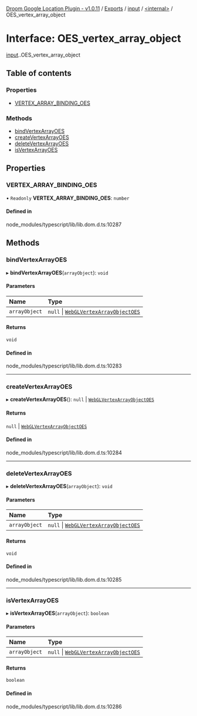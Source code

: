 [Droom Google Location Plugin - v1.0.11](../README.md) / [Exports](../modules.md) / [input](../modules/input.md) / [<internal\>](../modules/input._internal_.md) / OES\_vertex\_array\_object

# Interface: OES\_vertex\_array\_object

[input](../modules/input.md).[<internal>](../modules/input._internal_.md).OES_vertex_array_object

## Table of contents

### Properties

- [VERTEX\_ARRAY\_BINDING\_OES](input._internal_.OES_vertex_array_object.md#vertex_array_binding_oes)

### Methods

- [bindVertexArrayOES](input._internal_.OES_vertex_array_object.md#bindvertexarrayoes)
- [createVertexArrayOES](input._internal_.OES_vertex_array_object.md#createvertexarrayoes)
- [deleteVertexArrayOES](input._internal_.OES_vertex_array_object.md#deletevertexarrayoes)
- [isVertexArrayOES](input._internal_.OES_vertex_array_object.md#isvertexarrayoes)

## Properties

### VERTEX\_ARRAY\_BINDING\_OES

• `Readonly` **VERTEX\_ARRAY\_BINDING\_OES**: `number`

#### Defined in

node_modules/typescript/lib/lib.dom.d.ts:10287

## Methods

### bindVertexArrayOES

▸ **bindVertexArrayOES**(`arrayObject`): `void`

#### Parameters

| Name | Type |
| :------ | :------ |
| `arrayObject` | ``null`` \| [`WebGLVertexArrayObjectOES`](input._internal_.WebGLVertexArrayObjectOES.md) |

#### Returns

`void`

#### Defined in

node_modules/typescript/lib/lib.dom.d.ts:10283

___

### createVertexArrayOES

▸ **createVertexArrayOES**(): ``null`` \| [`WebGLVertexArrayObjectOES`](input._internal_.WebGLVertexArrayObjectOES.md)

#### Returns

``null`` \| [`WebGLVertexArrayObjectOES`](input._internal_.WebGLVertexArrayObjectOES.md)

#### Defined in

node_modules/typescript/lib/lib.dom.d.ts:10284

___

### deleteVertexArrayOES

▸ **deleteVertexArrayOES**(`arrayObject`): `void`

#### Parameters

| Name | Type |
| :------ | :------ |
| `arrayObject` | ``null`` \| [`WebGLVertexArrayObjectOES`](input._internal_.WebGLVertexArrayObjectOES.md) |

#### Returns

`void`

#### Defined in

node_modules/typescript/lib/lib.dom.d.ts:10285

___

### isVertexArrayOES

▸ **isVertexArrayOES**(`arrayObject`): `boolean`

#### Parameters

| Name | Type |
| :------ | :------ |
| `arrayObject` | ``null`` \| [`WebGLVertexArrayObjectOES`](input._internal_.WebGLVertexArrayObjectOES.md) |

#### Returns

`boolean`

#### Defined in

node_modules/typescript/lib/lib.dom.d.ts:10286
